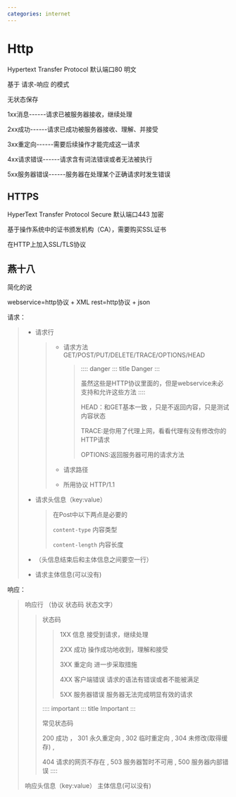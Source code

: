 ```yaml
---
categories: internet
---
```

# Http

Hypertext Transfer Protocol 默认端口80 明文

基于 请求-响应 的模式

无状态保存

1xx消息------请求已被服务器接收，继续处理

2xx成功------请求已成功被服务器接收、理解、并接受

3xx重定向------需要后续操作才能完成这一请求

4xx请求错误------请求含有词法错误或者无法被执行

5xx服务器错误------服务器在处理某个正确请求时发生错误

## HTTPS

HyperText Transfer Protocol Secure 默认端口443 加密

基于操作系统中的证书颁发机构（CA），需要购买SSL证书

在HTTP上加入SSL/TLS协议

## 燕十八

简化的说

webservice=http协议 + XML rest=http协议 + json

请求：

> - 请求行
>
>   > - 请求方法 GET/POST/PUT/DELETE/TRACE/OPTIONS/HEAD
>   >
>   >   > :::: danger
>   >   > ::: title
>   >   > Danger
>   >   > :::
>   >   >
>   >   > 虽然这些是HTTP协议里面的，但是webservice未必支持和允许这些方法
>   >   > ::::
>   >   >
>   >   > HEAD：和GET基本一致 ，只是不返回内容，只是测试内容状态
>   >   >
>   >   > TRACE:是你用了代理上网，看看代理有没有修改你的HTTP请求
>   >   >
>   >   > OPTIONS:返回服务器可用的请求方法
>   >
>   > - 请求路径
>   >
>   > - 所用协议 HTTP/1.1
>
> - 请求头信息（key:value）
>
>   > 在Post中以下两点是必要的
>   >
>   > `content-type` 内容类型
>   >
>   > `content-length` 内容长度
>
> - （头信息结束后和主体信息之间要空一行）
>
> - 请求主体信息(可以没有)

响应：

> 响应行 （协议 状态码 状态文字）
>
> > 状态码
> >
> > > 1XX 信息 接受到请求，继续处理
> > >
> > > 2XX 成功 操作成功地收到，理解和接受
> > >
> > > 3XX 重定向 进一步采取措施
> > >
> > > 4XX 客户端错误 请求的语法有错误或者不能被满足
> > >
> > > 5XX 服务器错误 服务器无法完成明显有效的请求
> >
> > :::: important
> > ::: title
> > Important
> > :::
> >
> > 常见状态码
> >
> > 200 成功 ， 301 永久重定向 , 302 临时重定向 , 304 未修改(取得缓存) ,
> >
> > 404 请求的网页不存在 , 503 服务器暂时不可用 , 500 服务器内部错误
> > ::::
>
> 响应头信息（key:value） 主体信息(可以没有)
